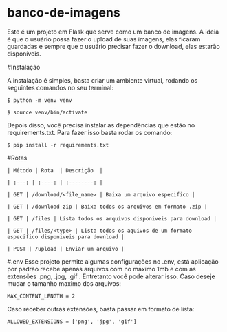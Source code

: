 # banco-de-imagens

Este é um projeto em Flask que serve como um banco de imagens. A ideia é que o usuário possa fazer o upload de suas imagens, elas ficaram guardadas e sempre que o usuário precisar fazer o download, elas estarão disponíveis.


#Instalação

A instalação é simples, basta criar um ambiente virtual, rodando os seguintes comandos no seu terminal:
```
$ python -m venv venv
```
```
$ source venv/bin/activate
```
Depois disso, você precisa instalar as dependências que estão no requirements.txt. Para fazer isso basta rodar os comando:
```
$ pip install -r requirements.txt
```

#Rotas
```
| Método | Rota  | Descrição  |

| :---: | :----: | :--------: |

| GET | /download/<file_name> | Baixa um arquivo especifico |

| GET | /download-zip | Baixa todos os arquivos em formato .zip |

| GET | /files | Lista todos os arquivos disponiveis para download |

| GET | /files/<type> | Lista todos os aquivos de um formato especifico disponiveis para download |

| POST | /upload | Enviar um arquivo |
```

#.env
Esse projeto permite algumas configurações no .env, está aplicação por padrão recebe apenas arquivos com no máximo 1mb e com as extensões .png, .jpg, .gif . Entretanto você pode alterar isso.
Caso deseje mudar o tamanho maximo dos arquivos:
```
MAX_CONTENT_LENGTH = 2
```
Caso receber outras extensões, basta passar em formato de lista:
```
ALLOWED_EXTENSIONS = ['png', 'jpg', 'gif']
```

